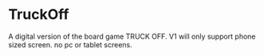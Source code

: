 # TruckOff
A digital version of the board game TRUCK OFF. V1 will only support phone sized screen. no pc or tablet screens.

